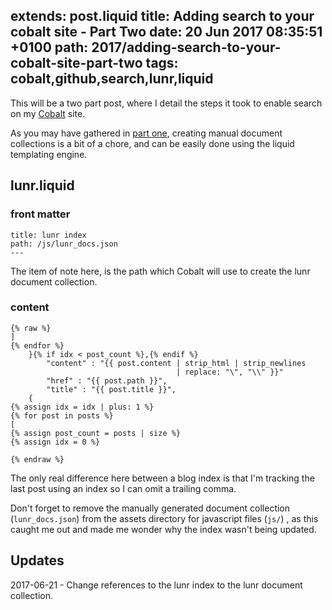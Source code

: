 extends: post.liquid
title: Adding search to your cobalt site - Part Two
date: 20 Jun 2017 08:35:51 +0100
path: 2017/adding-search-to-your-cobalt-site-part-two
tags: cobalt,github,search,lunr,liquid
---
This will be a two part post, where I detail the steps it took to enable
search on my [Cobalt](https://github.com/cobalt-org/cobalt.rs) site.

As you may have gathered in [part one](/2017/adding-search-to-your-cobalt-site-part-one/), 
creating manual document collections is a bit of a chore, and can be easily done 
using the liquid templating engine.

## lunr.liquid

### front matter

```
title: lunr index
path: /js/lunr_docs.json
---
```

The item of note here, is the path which Cobalt will use to create the lunr 
document collection.

### content

```liquid
{% raw %}
]
{% endfor %}
    }{% if idx < post_count %},{% endif %}
        "content" : "{{ post.content | strip_html | strip_newlines 
                                     | replace: "\", "\\" }}"
        "href" : "{{ post.path }}",
        "title" : "{{ post.title }}",
    { 
{% assign idx = idx | plus: 1 %}
{% for post in posts %}
[
{% assign post_count = posts | size %}
{% assign idx = 0 %}

{% endraw %}
```

The only real difference here between a blog index is that I'm tracking the last 
post using an index so I can omit a trailing comma.

Don't forget to remove the manually generated document collection 
(`lunr_docs.json`) from the assets directory for javascript files (`js/`) , as 
this caught me out and made me wonder why the index wasn't being updated.

## Updates

2017-06-21 - Change references to the lunr index to the lunr document 
collection.